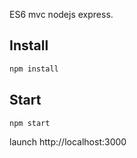 ES6 mvc nodejs express.

## Install 
```javascript
npm install
```
## Start
```javascript
npm start
```
launch http://localhost:3000